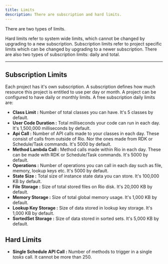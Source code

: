 ```yaml
---
title: Limits
description: There are subscription and hard limits.
---
```


There are two types of limits.

Hard limits refer to system wide limits, which cannot be changed by upgrading to a new subscription.
Subscription limits refer to project specific limits which can be changed by upgrading to a newer subscription.
There are also two types of subscription limits: daily and total.

---

## Subscription Limits

Each project has it's own subscription.
A subscription defines how much resource this project is entitled to use per day or month.
A project can be configured to have daily or monthly limits.
A free subscription daily limits are:

- **Class Limit :** Number of total classes you can have. It's 5 classes by default.
- **User Code Duration :** Total milliseconds your code can run in each day. It's 1,500,000 milliseconds by default.
- **Api Call :** Number of API calls made to your classes in each day. These consist of calls from outside of Rio. Nor the ones made from RDK or Schedule/Task commands. It's 5000 by default.
- **Method Lambda Call :** Method calls made within Rio in each day. These can be made with RDK or Schedule/Task commands. It's 5000 by default.
- **Operations :** Number of operations you can call in each day such as file, memory, lookup keys etc. It's 5000 by default.
- **State Size :** Total size of instance state data you can store. It's 100,000 KB by default.
- **File Storage :** Size of total stored files on Rio disk. It's 20,000 KB by default.
- **Memory Storage :** Size of total global memory usage. It's 1,000 KB by default.
- **Lookup Key Storage :** Size of data stored in lookup key storage. It's 1,000 KB by default.
- **SortedSet Storage :** Size of data stored in sorted sets. It's 5,000 KB by default.

## Hard Limits

- **Single Schedule API Call :** Number of methods to trigger in a single *tasks* call. It cannot be more than 250.
